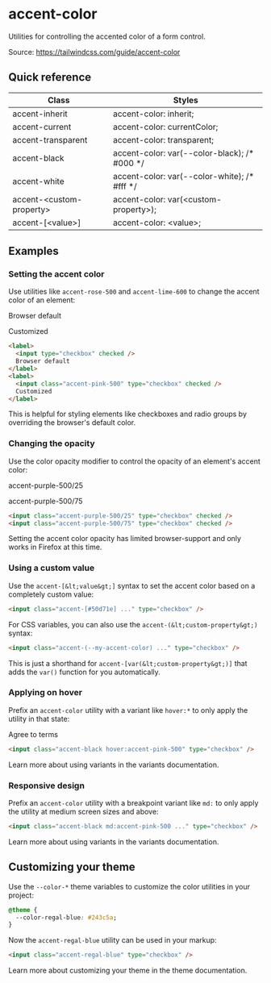 # accent-color

Utilities for controlling the accented color of a form control.

Source: https://tailwindcss.com/guide/accent-color

## Quick reference

| Class                    | Styles                                                                     |
| ------------------------ | -------------------------------------------------------------------------- |
| accent-inherit           | accent-color: inherit;                                                     |
| accent-current           | accent-color: currentColor;                                                |
| accent-transparent       | accent-color: transparent;                                                 |
| accent-black             | accent-color: var(--color-black); /* #000 */                             |
| accent-white             | accent-color: var(--color-white); /* #fff */                             |
| accent-&lt;custom-property&gt; | accent-color: var(&lt;custom-property&gt;);                                      |
| accent-\[&lt;value&gt;\]       | accent-color: &lt;value&gt;;                                                     |

## Examples

### Setting the accent color

Use utilities like `accent-rose-500` and `accent-lime-600` to change the accent color of an element:

Browser default

Customized

```html
<label>
  <input type="checkbox" checked />
  Browser default
</label>
<label>
  <input class="accent-pink-500" type="checkbox" checked />
  Customized
</label>
```

This is helpful for styling elements like checkboxes and radio groups by overriding the browser's default color.

### Changing the opacity

Use the color opacity modifier to control the opacity of an element's accent color:

accent-purple-500/25

accent-purple-500/75

```html
<input class="accent-purple-500/25" type="checkbox" checked />
<input class="accent-purple-500/75" type="checkbox" checked />
```

Setting the accent color opacity has limited browser-support and only works in Firefox at this time.

### Using a custom value

Use the `accent-[&lt;value&gt;]` syntax to set the accent color based on a completely custom value:

```html
<input class="accent-[#50d71e] ..." type="checkbox" />
```

For CSS variables, you can also use the `accent-(&lt;custom-property&gt;)` syntax:

```html
<input class="accent-(--my-accent-color) ..." type="checkbox" />
```

This is just a shorthand for `accent-[var(&lt;custom-property&gt;)]` that adds the `var()` function for you automatically.

### Applying on hover

Prefix an `accent-color` utility with a variant like `hover:*` to only apply the utility in that state:

Agree to terms

```html
<input class="accent-black hover:accent-pink-500" type="checkbox" />
```

Learn more about using variants in the variants documentation.

### Responsive design

Prefix an `accent-color` utility with a breakpoint variant like `md:` to only apply the utility at medium screen sizes and above:

```html
<input class="accent-black md:accent-pink-500 ..." type="checkbox" />
```

Learn more about using variants in the variants documentation.

## Customizing your theme

Use the `--color-*` theme variables to customize the color utilities in your project:

```css
@theme {
  --color-regal-blue: #243c5a;
}
```

Now the `accent-regal-blue` utility can be used in your markup:

```html
<input class="accent-regal-blue" type="checkbox" />
```

Learn more about customizing your theme in the theme documentation.
